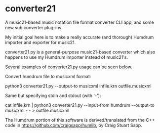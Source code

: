 # converter21
A music21-based music notation file format converter CLI app, and some new sub converter plug-ins

My initial goal here is to make a really accurate (and thorough) Humdrum importer and exporter for music21.

converter21.py is a general-purpose music21-based converter which also happens to use my Humdrum importer instead of music21's.

Several examples of converter21.py usage can be seen below.

Convert humdrum file to musicxml format:

python3 converter21.py --output-to musicxml infile.krn outfile.musicxml

Same but specifying stdin and stdout (with '-'):

cat infile.krn | python3 converter21.py --input-from humdrum --output-to musicxml - - > outfile.musicxml

The Humdrum portion of this software is derived/translated from the C++ code in https://github.com/craigsapp/humlib, by Craig Stuart Sapp.
